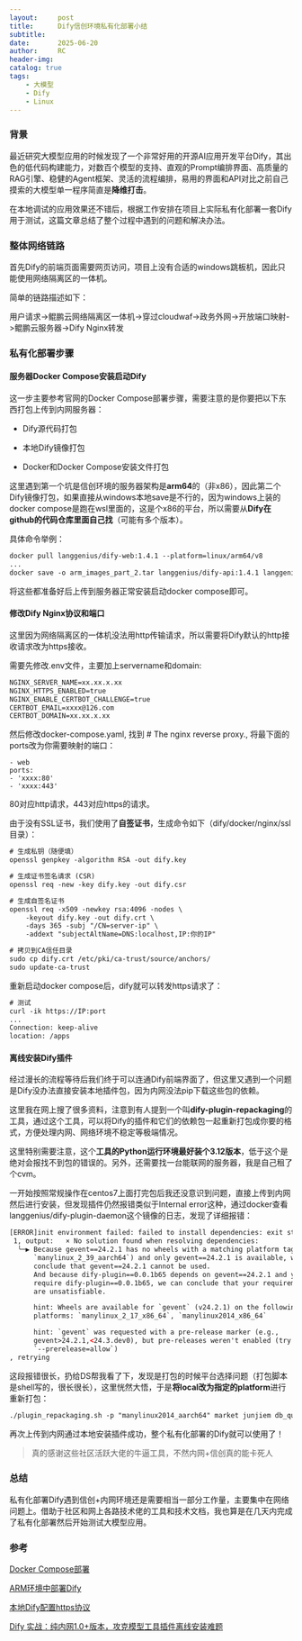 ```yaml
---
layout:     post
title:      Dify信创环境私有化部署小结
subtitle:
date:       2025-06-20
author:     RC
header-img:
catalog: true
tags:
    - 大模型
    - Dify
    - Linux
---
```


### 背景

最近研究大模型应用的时候发现了一个非常好用的开源AI应用开发平台Dify，其出色的低代码构建能力，对数百个模型的支持、直观的Prompt编排界面、高质量的RAG引擎、稳健的Agent框架、灵活的流程编排，易用的界面和API对比之前自己摸索的大模型单一程序简直是**降维打击**。

在本地调试的应用效果还不错后，根据工作安排在项目上实际私有化部署一套Dify用于测试，这篇文章总结了整个过程中遇到的问题和解决办法。


### 整体网络链路

首先Dify的前端页面需要网页访问，项目上没有合适的windows跳板机，因此只能使用网络隔离区的一体机。

简单的链路描述如下：

用户请求->鲲鹏云网络隔离区一体机->穿过cloudwaf->政务外网->开放端口映射->鲲鹏云服务器->Dify Nginx转发

### 私有化部署步骤

#### 服务器Docker Compose安装启动Dify

这一步主要参考官网的Docker Compose部署步骤，需要注意的是你要把以下东西打包上传到内网服务器：

- Dify源代码打包

- 本地Dify镜像打包

- Docker和Docker Compose安装文件打包

这里遇到第一个坑是信创环境的服务器架构是**arm64**的（非x86），因此第二个Dify镜像打包，如果直接从windows本地save是不行的，因为windows上装的docker compose是跑在wsl里面的，这是个x86的平台，所以需要从**Dify在github的代码仓库里面自己找**（可能有多个版本）。

具体命令举例：

```html
docker pull langgenius/dify-web:1.4.1 --platform=linux/arm64/v8
...
docker save -o arm_images_part_2.tar langgenius/dify-api:1.4.1 langgenius/dify-plugin-daemon:0.1.1-local postgres:15-alpine nginx:latest certbot/certbot:latest semitechnologies/weaviate:1.19.0
```

将这些都准备好后上传到服务器正常安装启动docker compose即可。

#### 修改Dify Nginx协议和端口

这里因为网络隔离区的一体机没法用http传输请求，所以需要将Dify默认的http接收请求改为https接收。

需要先修改.env文件，主要加上servername和domain:

```html
NGINX_SERVER_NAME=xx.xx.x.xx
NGINX_HTTPS_ENABLED=true
NGINX_ENABLE_CERTBOT_CHALLENGE=true
CERTBOT_EMAIL=xxxx@126.com
CERTBOT_DOMAIN=xx.xx.x.xx
```

然后修改docker-compose.yaml, 找到 # The nginx reverse proxy., 将最下面的ports改为你需要映射的端口：

```html:
- web
ports:
- 'xxxx:80'
- 'xxxx:443'
```

80对应http请求，443对应https的请求。

由于没有SSL证书，我们使用了**自签证书**，生成命令如下（dify/docker/nginx/ssl目录）：

```html
# 生成私钥（随便填）
openssl genpkey -algorithm RSA -out dify.key

# 生成证书签名请求 (CSR)
openssl req -new -key dify.key -out dify.csr

# 生成自签名证书
openssl req -x509 -newkey rsa:4096 -nodes \
    -keyout dify.key -out dify.crt \
    -days 365 -subj "/CN=server-ip" \
    -addext "subjectAltName=DNS:localhost,IP:你的IP"

# 拷贝到CA信任目录
sudo cp dify.crt /etc/pki/ca-trust/source/anchors/
sudo update-ca-trust
```

重新启动docker compose后，dify就可以转发https请求了：

```html
# 测试
curl -ik https://IP:port
...
Connection: keep-alive
location: /apps
```

#### 离线安装Dify插件

经过漫长的流程等待后我们终于可以连通Dify前端界面了，但这里又遇到一个问题是Dify没办法直接安装本地插件包，因为内网没法pip下载这些包的依赖。

这里我在网上搜了很多资料，注意到有人提到一个叫**dify-plugin-repackaging**的工具，通过这个工具，可以将Dify的插件和它们的依赖包一起重新打包成你要的格式，方便处理内网、网络环境不稳定等极端情况。

这里特别需要注意，这个**工具的Python运行环境最好装个3.12版本**，低于这个是绝对会报找不到包的错误的。另外，还需要找一台能联网的服务器，我是自己租了个cvm。

一开始按照常规操作在centos7上面打完包后我还没意识到问题，直接上传到内网然后进行安装，但发现插件仍然报错类似于Internal error这种，通过docker查看langgenius/dify-plugin-daemon这个镜像的日志，发现了详细报错：

```html
[ERROR]init environment failed: failed to install dependencies: exit status
 1, output:   × No solution found when resolving dependencies:
  ╰─▶ Because gevent==24.2.1 has no wheels with a matching platform tag (e.g.,
      `manylinux_2_39_aarch64`) and only gevent==24.2.1 is available, we can
      conclude that gevent==24.2.1 cannot be used.
      And because dify-plugin==0.0.1b65 depends on gevent==24.2.1 and you
      require dify-plugin==0.0.1b65, we can conclude that your requirements
      are unsatisfiable.

      hint: Wheels are available for `gevent` (v24.2.1) on the following
      platforms: `manylinux_2_17_x86_64`, `manylinux2014_x86_64`

      hint: `gevent` was requested with a pre-release marker (e.g.,
      gevent>24.2.1,<24.3.dev0), but pre-releases weren't enabled (try:
      `--prerelease=allow`)
, retrying
```

这段报错很长，扔给DS帮我看了下，发现是打包的时候平台选择问题（打包脚本是shell写的，很长很长），这里恍然大悟，于是**将local改为指定的platform**进行重新打包：

```html
./plugin_repackaging.sh -p "manylinux2014_aarch64" market junjiem db_query 0.0.9
```

再次上传到内网通过本地安装插件成功，整个私有化部署的Dify就可以使用了！

> 真的感谢这些社区活跃大佬的牛逼工具，不然内网+信创真的能卡死人

### 总结

私有化部署Dify遇到信创+内网环境还是需要相当一部分工作量，主要集中在网络问题上。借助于社区和网上各路技术佬的工具和技术文档，我也算是在几天内完成了私有化部署然后开始测试大模型应用。

### 参考

[Docker Compose部署](https://docs.dify.ai/zh-hans/getting-started/install-self-hosted/docker-compose)

[ARM环境中部署Dify](https://cloud.tencent.com/developer/article/2470821)

[本地Dify配置https协议](https://blog.csdn.net/tianyi1991/article/details/147247189)

[Dify 实战：纯内网1.0+版本，攻克模型工具插件离线安装难题](https://www.bilibili.com/opus/1051779079245660167)

